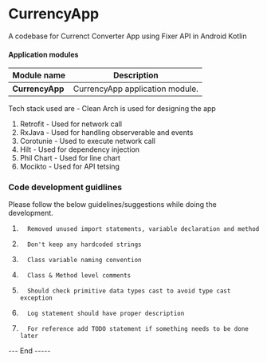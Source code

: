 # CurrencyApp
A codebase for Currenct Converter App using Fixer API in Android Kotlin

#### Application modules

| Module name | Description |
| --- | --- |
| **CurrencyApp** | CurrencyApp application module. |

Tech stack used are - Clean Arch is used for designing the app
  1. Retrofit - Used for network call
  2. RxJava - Used for handling observerable and events
  3. Corotunie - Used to execute network call
  4. Hilt - Used for dependency injection
  5. Phil Chart - Used for line chart
  6. Mocikto - Used for API tetsing


### Code development guidlines
Please follow the below guidelines/suggestions while doing the development.

1.       Removed unused import statements, variable declaration and method
2.       Don't keep any hardcoded strings
3.       Class variable naming convention
4.       Class & Method level comments
5.       Should check primitive data types cast to avoid type cast exception
6.       Log statement should have proper description
7.       For reference add TODO statement if something needs to be done later

--- End -----
